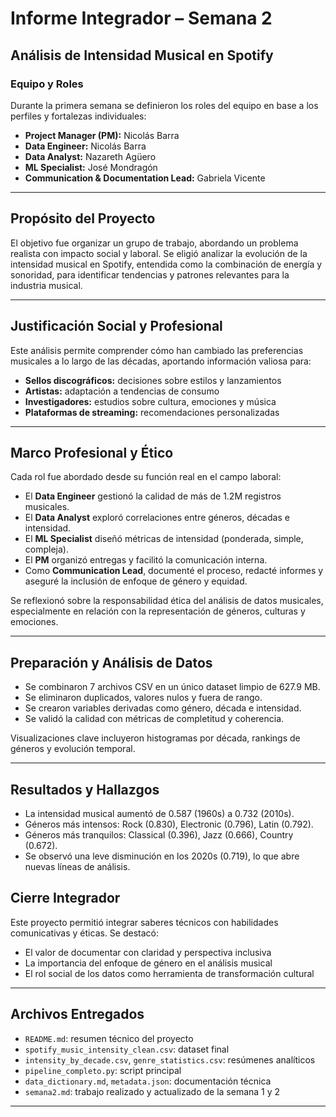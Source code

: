 # Informe Integrador – Semana 2  
## Análisis de Intensidad Musical en Spotify

### Equipo y Roles

Durante la primera semana se definieron los roles del equipo en base a los perfiles y fortalezas individuales:

- **Project Manager (PM):** Nicolás Barra  
- **Data Engineer:** Nicolás Barra  
- **Data Analyst:** Nazareth Agüero  
- **ML Specialist:** José Mondragón  
- **Communication & Documentation Lead:** Gabriela Vicente  
---

## Propósito del Proyecto

El objetivo fue organizar un grupo de trabajo, abordando un problema realista con impacto social y laboral. Se eligió analizar la evolución de la intensidad musical en Spotify, entendida como la combinación de energía y sonoridad, para identificar tendencias y patrones relevantes para la industria musical.

---

## Justificación Social y Profesional

Este análisis permite comprender cómo han cambiado las preferencias musicales a lo largo de las décadas, aportando información valiosa para:

- **Sellos discográficos:** decisiones sobre estilos y lanzamientos  
- **Artistas:** adaptación a tendencias de consumo  
- **Investigadores:** estudios sobre cultura, emociones y música  
- **Plataformas de streaming:** recomendaciones personalizadas  

---

## Marco Profesional y Ético

Cada rol fue abordado desde su función real en el campo laboral:

- El **Data Engineer** gestionó la calidad de más de 1.2M registros musicales.  
- El **Data Analyst** exploró correlaciones entre géneros, décadas e intensidad.  
- El **ML Specialist** diseñó métricas de intensidad (ponderada, simple, compleja).  
- El **PM** organizó entregas y facilitó la comunicación interna.  
- Como **Communication Lead**, documenté el proceso, redacté informes y aseguré la inclusión de enfoque de género y equidad.

Se reflexionó sobre la responsabilidad ética del análisis de datos musicales, especialmente en relación con la representación de géneros, culturas y emociones.

---

## Preparación y Análisis de Datos

- Se combinaron 7 archivos CSV en un único dataset limpio de 627.9 MB.  
- Se eliminaron duplicados, valores nulos y fuera de rango.  
- Se crearon variables derivadas como género, década e intensidad.  
- Se validó la calidad con métricas de completitud y coherencia.

Visualizaciones clave incluyeron histogramas por década, rankings de géneros y evolución temporal.

---

## Resultados y Hallazgos

- La intensidad musical aumentó de 0.587 (1960s) a 0.732 (2010s).  
- Géneros más intensos: Rock (0.830), Electronic (0.796), Latin (0.792).  
- Géneros más tranquilos: Classical (0.396), Jazz (0.666), Country (0.672).  
- Se observó una leve disminución en los 2020s (0.719), lo que abre nuevas líneas de análisis.


## Cierre Integrador

Este proyecto permitió integrar saberes técnicos con habilidades comunicativas y éticas. Se destacó:

- El valor de documentar con claridad y perspectiva inclusiva  
- La importancia del enfoque de género en el análisis musical  
- El rol social de los datos como herramienta de transformación cultural

---

## Archivos Entregados

- `README.md`: resumen técnico del proyecto  
- `spotify_music_intensity_clean.csv`: dataset final  
- `intensity_by_decade.csv`, `genre_statistics.csv`: resúmenes analíticos  
- `pipeline_completo.py`: script principal  
- `data_dictionary.md`, `metadata.json`: documentación técnica  
- `semana2.md`: trabajo realizado y actualizado de la semana 1 y 2

---

